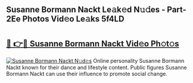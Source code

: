 ## Susanne Bormann Nackt Le𝚊k𝚎d N𝚞𝚍es - Part-2Ee Photos Vid𝚎o Le𝚊ks 5f4LD

# <h2><a href="http://fb97i5.evod.top/?m=Susanne+Bormann+Nackt">🔗 👉🔴 Susanne Bormann Nackt Vid𝚎o Ph𝚘t𝚘s</a></h2>

[![Susanne Bormann Nackt N𝚞d𝚎s](https://i.imgur.com/8V9OHl7.gif)](http://fb97i5.evod.top/?m=Susanne+Bormann+Nackt)
Online personality Susanne Bormann Nackt known for their dance and lifestyle content. Public figures Susanne Bormann Nackt can use their influence to promote social change. 
